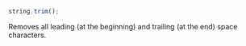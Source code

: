```javascript
string.trim();
```

Removes all leading (at the beginning) and trailing (at the end) space characters.
